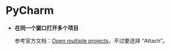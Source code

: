 # PyCharm

+ **在同一个窗口打开多个项目**

  参考官方文档：[Open multiple projects](https://www.jetbrains.com/help/pycharm/open-projects.html#5fea2244)，不过要选择 “Attach”。

